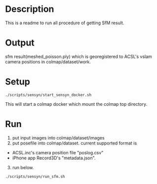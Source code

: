# Description
This is a readme to run all procedure of getting SfM result.

# Output
sfm result(meshed_poisson.ply) which is georegistered to ACSL's vslam camera positions in colmap/dataset/work.

# Setup
```
./scripts/sensyn/start_sensyn_docker.sh
```
This will start a colmap docker which mount the colmap top directory.

# Run
1. put input images into colmap/dataset/images
2. put posefile into colmap/dataset. current supported format is
  - ACSL.inc's camera position file "poslog.csv" 
  - iPhone app Record3D's "metadata.json".
3. run below.
```
./scripts/sensyn/run_sfm.sh
```
